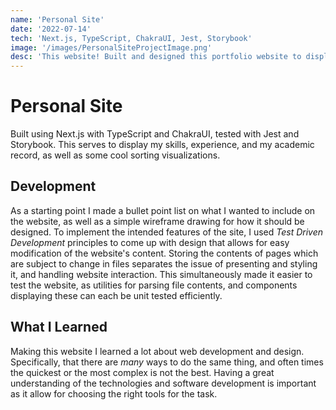 ```yaml
---
name: 'Personal Site'
date: '2022-07-14'
tech: 'Next.js, TypeScript, ChakraUI, Jest, Storybook'
image: '/images/PersonalSiteProjectImage.png'
desc: 'This website! Built and designed this portfolio website to display my experience and skills.'
---
```


# Personal Site

Built using Next.js with TypeScript and ChakraUI, tested with Jest and Storybook. This serves to display my skills, experience, and my academic record, as well as some cool sorting visualizations.

## Development

As a starting point I made a bullet point list on what I wanted to include on the website, as well as a simple wireframe drawing for how it should be designed. To implement the intended features of the site, I used _Test Driven Development_ principles to come up with design that allows for easy modification of the website's content. Storing the contents of pages which are subject to change in files separates the issue of presenting and styling it, and handling website interaction. This simultaneously made it easier to test the website, as utilities for parsing file contents, and components displaying these can each be unit tested efficiently. 

## What I Learned

Making this website I learned a lot about web development and design. Specifically, that there are _many_ ways to do the same thing, and often times the quickest or the most complex is not the best. Having a great understanding of the technologies and software development is important as it allow for choosing the right tools for the task. 